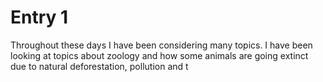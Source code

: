 # Entry 1


Throughout these days I have been considering many topics. I have been looking at topics about zoology and how some animals are going extinct due to natural deforestation, pollution and t

